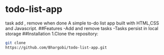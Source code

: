# todo-list-app
task add , remove when done
A simple to-do list app built with HTML,CSS and Javascript.
##Features
-Add and remove tasks
-Tasks persist in local storage
##Installation
1.Clone the repository:
```bash
git clone
https://github.com/Bhargobi/todo-list-app.git
